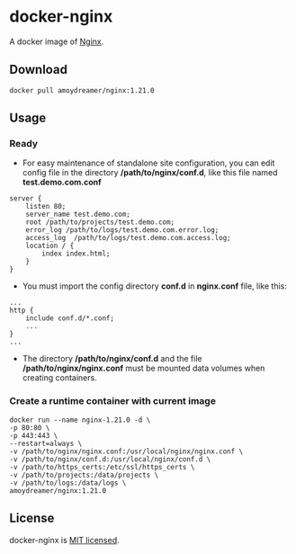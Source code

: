 # docker-nginx
A docker image of [Nginx](https://nginx.org).

## Download
```
docker pull amoydreamer/nginx:1.21.0
```

## Usage

### Ready
- For easy maintenance of standalone site configuration, you can edit config file in the directory **/path/to/nginx/conf.d**, like this file named **test.demo.com.conf**
```
server {
    listen 80;
    server_name test.demo.com;
    root /path/to/projects/test.demo.com;
    error_log /path/to/logs/test.demo.com.error.log;
    access_log  /path/to/logs/test.demo.com.access.log;
    location / {
        index index.html;
    }
}
```
- You must import the config directory **conf.d** in **nginx.conf** file, like this:
```
...
http {
    include conf.d/*.conf;
    ...
}
...
```
- The directory **/path/to/nginx/conf.d** and the file **/path/to/nginx/nginx.conf** must be mounted data volumes when creating containers.

### Create a runtime container with current image
```
docker run --name nginx-1.21.0 -d \
-p 80:80 \
-p 443:443 \
--restart=always \
-v /path/to/nginx/nginx.conf:/usr/local/nginx/nginx.conf \
-v /path/to/nginx/conf.d:/usr/local/nginx/conf.d \
-v /path/to/https_certs:/etc/ssl/https_certs \
-v /path/to/projects:/data/projects \
-v /path/to/logs:/data/logs \
amoydreamer/nginx:1.21.0
```

## License
docker-nginx is [MIT licensed](https://github.com/AmoyDreamer/docker-nginx/blob/master/LICENSE).

